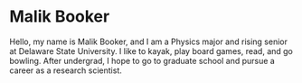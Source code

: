 # Malik Booker

Hello, my name is Malik Booker, and I am a Physics major and rising senior at Delaware State University.  I like to kayak, play board games, read, and go bowling.  After undergrad, I hope to go to graduate school and pursue a career as a research scientist.
